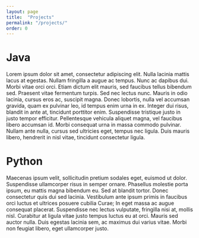 ```yaml
---
layout: page
title:  "Projects"
permalink: "/projects/"
order: 0
---
```


# Java
Lorem ipsum dolor sit amet, consectetur adipiscing elit. Nulla lacinia mattis lacus at egestas. Nullam fringilla a augue ac tempus. Nunc ac dapibus dui. Morbi vitae orci orci. Etiam dictum elit mauris, sed faucibus tellus bibendum sed. Praesent vitae fermentum turpis. Sed nec lectus nunc. Mauris in odio lacinia, cursus eros ac, suscipit magna. Donec lobortis, nulla vel accumsan gravida, quam ex pulvinar leo, id tempus enim urna in ex. Integer dui risus, blandit in ante at, tincidunt porttitor enim. Suspendisse tristique justo in justo tempor efficitur. Pellentesque vehicula aliquet magna, vel faucibus libero accumsan id. Morbi consequat urna in massa commodo pulvinar. Nullam ante nulla, cursus sed ultricies eget, tempus nec ligula. Duis mauris libero, hendrerit in nisl vitae, tincidunt consectetur ligula.

# Python
Maecenas ipsum velit, sollicitudin pretium sodales eget, euismod ut dolor. Suspendisse ullamcorper risus in semper ornare. Phasellus molestie porta ipsum, eu mattis magna bibendum eu. Sed at blandit tortor. Donec consectetur quis dui sed lacinia. Vestibulum ante ipsum primis in faucibus orci luctus et ultrices posuere cubilia Curae; In eget massa ac augue consequat placerat. Suspendisse nec lectus vulputate, fringilla nisi at, mollis nisl. Curabitur at ligula vitae justo tempus luctus eu at orci. Mauris sed auctor nulla. Duis egestas lacinia sem, ac maximus dui varius vitae. Morbi non feugiat libero, eget ullamcorper justo.
